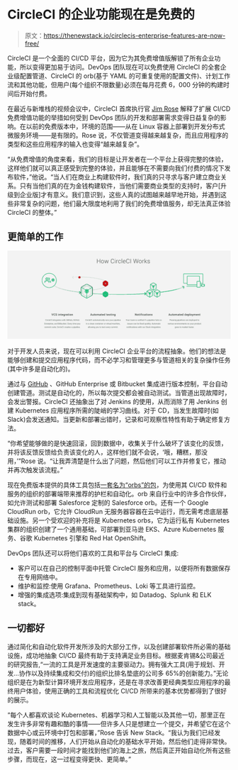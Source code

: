 # CircleCI 的企业功能现在是免费的

> 原文：<https://thenewstack.io/circlecis-enterprise-features-are-now-free/>

CircleCI 是一个全面的 CI/CD 平台，因为它为其免费增值版解锁了所有企业功能，所以变得更加易于访问。DevOps 团队现在可以免费使用 CircleCI 的全套企业级配置管道、CircleCI 的 orb(基于 YAML 的可重复使用的配置文件)、计划工作流和其他功能，但用户(每个组织不限数量)必须在每月花费 6，000 分钟的构建时间后开始付费。

在最近与新堆栈的视频会议中，CircleCI 首席执行官 [Jim Rose](https://www.linkedin.com/in/jimdotrose/) 解释了扩展 CI/CD 免费增值功能的举措如何受到 DevOps 团队的开发和部署需求变得日益复杂的影响。在以前的免费版本中，环境的范围——从在 Linux 容器上部署到开发分布式微服务环境——是有限的。Rose 说，不仅管道变得越来越复杂，而且应用程序的类型和这些应用程序的输入也变得“越来越复杂”。

“从免费增值的角度来看，我们的目标是让开发者在一个平台上获得完整的体验，这样他们就可以真正感受到完整的体验，并且能够在不需要向我们付费的情况下发布软件，”他说。“当人们在商业上构建软件时，我们真的只寻求与客户建立商业关系。只有当他们真的在为金钱构建软件，当他们需要商业类型的支持时，客户[升级到企业版]才有意义。我们意识到，这些人真的试图越来越早地开始，并遇到这些非常复杂的问题，他们最大限度地利用了我们的免费增值服务，却无法真正体验 CircleCI 的整体。”

## 更简单的工作

![](img/d4f41b310327a0c68d3f06ba58d486a4.png)

对于开发人员来说，现在可以利用 CircleCI 企业平台的流程抽象。他们的想法是能够创建和提交应用程序代码，而不必学习和管理更多与管道相关的复杂操作任务(其中许多是自动化的)。

通过与 [GitHub](https://github.com/) 、GitHub Enterprise 或 Bitbucket 集成进行版本控制，平台自动创建管道。测试是自动化的，所以每次提交都会被自动测试。当管道出现故障时，会发出警报。CircleCI 还抽象出了对 Jenkins 的使用，从而消除了用 Jenkins 创建 Kubernetes 应用程序所需的陡峭的学习曲线。对于 CD，当发生故障时(如 Slack)会发送通知。当更新和部署出错时，记录和可观察性特性有助于确定修复方法。

“你希望能够做的是快速回滚，回到数据中，收集关于什么破坏了该变化的反馈，并将该反馈反馈给负责该变化的人，这样他们就不会说，‘哦，糟糕，那没用，’”Rose 说。“让我弄清楚是什么出了问题，然后他们可以工作并修复它，推动并再次触发该流程。”

现在免费版本提供的具体工具包括[一套名为“orbs”的包](https://circleci.com/integrations/)，为使用其 CI/CD 软件和服务的组织的部署端带来推荐的护栏和自动化。orb 来自行业中的许多合作伙伴，如允许测试和部署 Salesforce 定制的 Salesforce orb。还有一个 Google CloudRun orb，它允许 CloudRun 无服务器容器在云中运行，而无需考虑底层基础设施。另一个受欢迎的补充将是 Kubernetes orbs，它为运行私有 Kubernetes 集群的组织创建了一个通用基础，可部署到亚马逊 EKS、Azure Kubernetes 服务、谷歌 Kubernetes 引擎和 Red Hat OpenShift。

DevOps 团队还可以将他们喜欢的工具和平台与 CircleCI 集成:

*   客户可以在自己的控制平面中托管 CircleCI 服务和应用，以便将所有数据保存在专用网络中。
*   维护和监控:使用 Grafana、Prometheus、Loki 等工具进行监控。
*   增强的集成选项:集成到现有基础架构中，如 Datadog、Splunk 和 ELK stack。

## 一切都好

通过简化和自动化软件开发所涉及的大部分工作，以及创建部署软件所必需的基础设施，成功地抽象 CI/CD 最终有助于支持满足业务目标。根据麦肯锡&公司最近的研究报告,“一流的工具是开发速度的主要驱动力。拥有强大工具(用于规划、开发…协作以及持续集成和交付)的组织比排名垫底的公司多 65%的创新能力。”无论组织是在为新型计算环境开发应用程序，还是在寻求改善更经典类型应用程序的最终用户体验，使用正确的工具和流程优化 CI/CD 所带来的基本优势都得到了很好的展示。

“每个人都喜欢谈论 Kubernetes、机器学习和人工智能以及其他一切，那里正在发生许多非常有趣和酷的事情——但许多人只是想建立一个提交，并希望它在这个数据中心或云环境中打包和部署，”Rose 告诉 New Stack。“我认为我们已经发现，随着时间的推移，人们开始从自动化的基础水平开始，然后他们走得非常快。过去，客户需要一段时间才能找到他们的海上之旅，然后真正开始自动化所有这些步骤，而现在，这一过程变得更快、更简单。”

<svg xmlns:xlink="http://www.w3.org/1999/xlink" viewBox="0 0 68 31" version="1.1"><title>Group</title> <desc>Created with Sketch.</desc></svg>